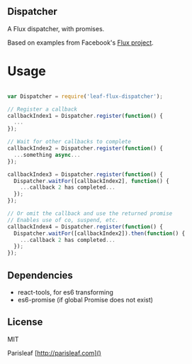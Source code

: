 Dispatcher
----------

A Flux dispatcher, with promises.

Based on examples from Facebook's [Flux project](https://github.com/facebook/flux).

Usage
=====

```js

var Dispatcher = require('leaf-flux-dispatcher');

// Register a callback
callbackIndex1 = Dispatcher.register(function() {
  ...
});

// Wait for other callbacks to complete
callbackIndex2 = Dispatcher.register(function() {
  ...something async...
});

callbackIndex3 = Dispatcher.register(function() {
  Dispatcher.waitFor([callbackIndex2], function() {
    ...callback 2 has completed...
  });
});

// Or omit the callback and use the returned promise
// Enables use of co, suspend, etc.
callbackIndex4 = Dispatcher.register(function() {
  Dispatcher.waitFor([callbackIndex2]).then(function() {
    ...callback 2 has completed...
  });
});

```

Dependencies
------------

- react-tools, for es6 transforming
- es6-promise (if global Promise does not exist)

License
-------
MIT

Parisleaf
[http://parisleaf.com]()